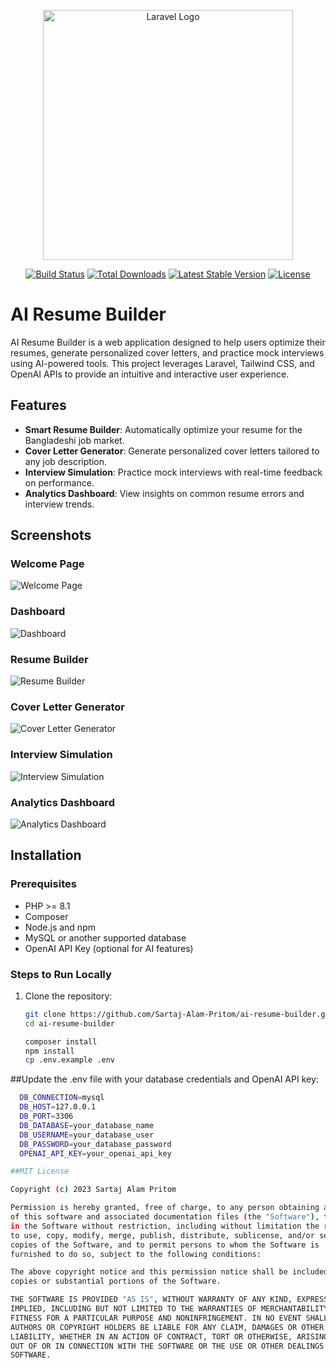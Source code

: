 <p align="center"><a href="https://laravel.com" target="_blank"><img src="https://raw.githubusercontent.com/laravel/art/master/logo-lockup/5%20SVG/2%20CMYK/1%20Full%20Color/laravel-logolockup-cmyk-red.svg" width="400" alt="Laravel Logo"></a></p>

<p align="center">
<a href="https://github.com/laravel/framework/actions"><img src="https://github.com/laravel/framework/workflows/tests/badge.svg" alt="Build Status"></a>
<a href="https://packagist.org/packages/laravel/framework"><img src="https://img.shields.io/packagist/dt/laravel/framework" alt="Total Downloads"></a>
<a href="https://packagist.org/packages/laravel/framework"><img src="https://img.shields.io/packagist/v/laravel/framework" alt="Latest Stable Version"></a>
<a href="https://packagist.org/packages/laravel/framework"><img src="https://img.shields.io/packagist/l/laravel/framework" alt="License"></a>
</p>

# AI Resume Builder

AI Resume Builder is a web application designed to help users optimize their resumes, generate personalized cover letters, and practice mock interviews using AI-powered tools. This project leverages Laravel, Tailwind CSS, and OpenAI APIs to provide an intuitive and interactive user experience.

## Features

- **Smart Resume Builder**: Automatically optimize your resume for the Bangladeshi job market.
- **Cover Letter Generator**: Generate personalized cover letters tailored to any job description.
- **Interview Simulation**: Practice mock interviews with real-time feedback on performance.
- **Analytics Dashboard**: View insights on common resume errors and interview trends.

## Screenshots

### Welcome Page
![Welcome Page](images/welcome.png)

### Dashboard
![Dashboard](images/dashboard.png)

### Resume Builder
![Resume Builder](images/resume-builder.png)

### Cover Letter Generator
![Cover Letter Generator](images/cover-letter-generator.png)

### Interview Simulation
![Interview Simulation](images/interview-simulation.png)

### Analytics Dashboard
![Analytics Dashboard](images/analytics-dashboard.png)

## Installation

### Prerequisites

- PHP >= 8.1
- Composer
- Node.js and npm
- MySQL or another supported database
- OpenAI API Key (optional for AI features)

### Steps to Run Locally

1. Clone the repository:
   ```bash
   git clone https://github.com/Sartaj-Alam-Pritom/ai-resume-builder.git
   cd ai-resume-builder

   composer install
   npm install
   cp .env.example .env

##Update the .env file with your database credentials and OpenAI API key:
 ```bash
   DB_CONNECTION=mysql
   DB_HOST=127.0.0.1
   DB_PORT=3306
   DB_DATABASE=your_database_name
   DB_USERNAME=your_database_user
   DB_PASSWORD=your_database_password
   OPENAI_API_KEY=your_openai_api_key

##MIT License

Copyright (c) 2023 Sartaj Alam Pritom

Permission is hereby granted, free of charge, to any person obtaining a copy
of this software and associated documentation files (the "Software"), to deal
in the Software without restriction, including without limitation the rights
to use, copy, modify, merge, publish, distribute, sublicense, and/or sell
copies of the Software, and to permit persons to whom the Software is
furnished to do so, subject to the following conditions:

The above copyright notice and this permission notice shall be included in all
copies or substantial portions of the Software.

THE SOFTWARE IS PROVIDED "AS IS", WITHOUT WARRANTY OF ANY KIND, EXPRESS OR
IMPLIED, INCLUDING BUT NOT LIMITED TO THE WARRANTIES OF MERCHANTABILITY,
FITNESS FOR A PARTICULAR PURPOSE AND NONINFRINGEMENT. IN NO EVENT SHALL THE
AUTHORS OR COPYRIGHT HOLDERS BE LIABLE FOR ANY CLAIM, DAMAGES OR OTHER
LIABILITY, WHETHER IN AN ACTION OF CONTRACT, TORT OR OTHERWISE, ARISING FROM,
OUT OF OR IN CONNECTION WITH THE SOFTWARE OR THE USE OR OTHER DEALINGS IN THE
SOFTWARE.
